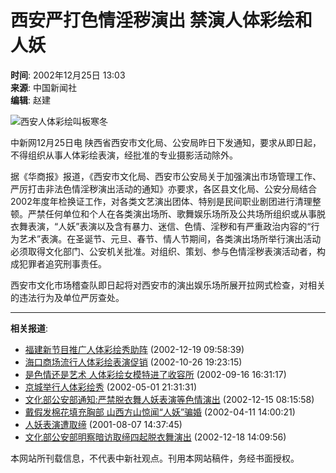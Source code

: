 # 西安严打色情淫秽演出 禁演人体彩绘和人妖

**时间**: 2002年12月25日 13:03  
**来源**: 中国新闻社  
**编辑**: 赵建  

![西安人体彩绘叫板寒冬](/2002-12-25/26/_1040792582_21.jpg)

中新网12月25日电 陕西省西安市文化局、公安局昨日下发通知，要求从即日起，不得组织从事人体彩绘表演，经批准的专业摄影活动除外。

据《华商报》报道，《西安市文化局、西安市公安局关于加强演出市场管理工作、严厉打击非法色情淫秽演出活动的通知》亦要求，各区县文化局、公安分局结合2002年度年检换证工作，对各类文艺演出团体、特别是民间职业剧团进行清理整顿。严禁任何单位和个人在各类演出场所、歌舞娱乐场所及公共场所组织或从事脱衣舞表演，“人妖”表演以及含有暴力、迷信、色情、淫秽和有严重政治内容的“行为艺术”表演。在圣诞节、元旦、春节、情人节期间，各类演出场所举行演出活动必须取得文化部门、公安机关批准。对组织、策划、参与色情淫秽表演活动者，构成犯罪者追究刑事责任。

西安市文化市场稽查队即日起将对西安市的演出娱乐场所展开拉网式检查，对相关的违法行为及单位严厉查处。

---

**相关报道**:  
- [福建新节目推广人体彩绘秀助阵](http://www.chinanews.com.cn/2002-12-19/26/255119.html) (2002-12-19 09:58:39)  
- [海口商场流行人体彩绘表演促销](http://www.chinanews.com.cn/2002-10-26/26/236694.html) (2002-10-26 19:23:15)  
- [是色情还是艺术 人体彩绘女模特进了收容所](http://www.chinanews.com.cn/2002-09-16/26/223234.html) (2002-09-16 16:31:17)  
- [京城举行人体彩绘秀](http://www.chinanews.com.cn//2002-05-01/26/183091.html) (2002-05-01 21:31:31)  
- [文化部公安部通知:严禁脱衣舞人妖表演等色情演出](http://www.chinanews.com.cn/2002-12-15/26/253575.html) (2002-12-15 08:15:58)  
- [戴假发棉花填充胸部 山西方山惊闻“人妖”骗婚](http://www.chinanews.com.cn//2002-04-11/26/177228.html) (2002-04-11 14:00:21)  
- [人妖表演遭取缔](http://www.chinanews.com.cn//2001-08-07/26/111380.html) (2001-08-07 14:37:45)  
- [文化部公安部明察暗访取缔四起脱衣舞演出](http://www.chinanews.com.cn/2002-12-18/26/254768.html) (2002-12-18 14:09:56)  

本网站所刊载信息，不代表中新社观点。刊用本网站稿件，务经书面授权。